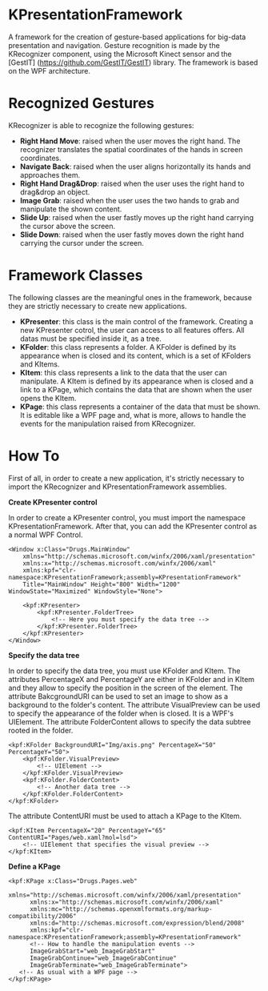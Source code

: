 KPresentationFramework
======================

A framework for the creation of gesture-based applications for big-data presentation and navigation.
Gesture recognition is made by the KRecognizer component, using the Microsoft Kinect sensor and the [GestIT] (https://github.com/GestIT/GestIT) library.
The framework is based on the WPF architecture. 

Recognized Gestures
===================

KRecognizer is able to recognize the following gestures:

- **Right Hand Move**: raised when the user moves the right hand. The recognizer translates the spatial coordinates of the hands in   screen coordinates.
- **Navigate Back**: raised when the user aligns horizontally its hands and approaches them.  
- **Right Hand Drag&Drop**: raised when the user uses the right hand to drag&drop an object.
- **Image Grab**: raised when the user uses the two hands to grab and manipulate the shown content.
- **Slide Up**: raised when the user fastly moves up the right hand carrying the cursor above the screen.
- **Slide Down**: raised when the user fastly moves down the right hand carrying the cursor under the screen.

Framework Classes
=================

The following classes are the meaningful ones in the framework, because they are strictly necessary to create new applications.

- **KPresenter**: this class is the main control of the framework. Creating a new KPresenter cotrol, the user can access to all features offers. All datas must be specified inside it, as a tree.
- **KFolder**: this class represents a folder. A KFolder is defined by its appearance when is closed and its content, which is a set of KFolders and KItems.
- **KItem**: this class represents a link to the data that the user can manipulate. A KItem is defined by its appearance when is closed and a link to a KPage, which contains the data that are shown when the user opens the KItem.
- **KPage**: this class represents a container of the data that must be shown. It is editable like a WPF page and, what is more, allows to handle the events for the manipulation raised from KRecognizer.

How To
======

First of all, in order to create a new application, it's strictly necessary to import the KRecognizer and KPresentationFramework assemblies.

**Create KPresenter control**

In order to create a KPresenter control, you must import the namespace KPresentationFramework.
After that, you can add the KPresenter control as a normal WPF Control. 
```xaml
<Window x:Class="Drugs.MainWindow"
    xmlns="http://schemas.microsoft.com/winfx/2006/xaml/presentation"
    xmlns:x="http://schemas.microsoft.com/winfx/2006/xaml"
    xmlns:kpf="clr-namespace:KPresentationFramework;assembly=KPresentationFramework"
    Title="MainWindow" Height="800" Width="1200" WindowState="Maximized" WindowStyle="None">

    <kpf:KPresenter>
        <kpf:KPresenter.FolderTree>
            <!-- Here you must specify the data tree -->
        </kpf:KPresenter.FolderTree>
    </kpf:KPresenter>
</Window>
```

**Specify the data tree**

In order to specify the data tree, you must use KFolder and KItem.
The attributes PercentageX and PercentageY are either in KFolder and in KItem and they allow to specify the position in the screen of the element.
The attribute BakcgroundURI can be used to set an image to show as a background to the folder's content.
The attribute VisualPreview can be used to specify the appearance of the folder when is closed. It is a WPF's UIElement.
The attribute FolderContent allows to specify the data subtree rooted in the folder.
```xaml
<kpf:KFolder BackgroundURI="Img/axis.png" PercentageX="50" PercentageY="50">
    <kpf:KFolder.VisualPreview>
        <!-- UIElement -->
    </kpf:KFolder.VisualPreview>
    <kpf:KFolder.FolderContent>
        <!-- Another data tree -->
    </kpf:KFolder.FolderContent>
</kpf:KFolder>
```
The attribute ContentURI must be used to attach a KPage to the KItem.
```xaml
<kpf:KItem PercentageX="20" PercentageY="65" ContentURI="Pages/web.xaml?mol=lsd">
    <!-- UIElement that specifies the visual preview -->
</kpf:KItem>
```

**Define a KPage**

```xaml
<kpf:KPage x:Class="Drugs.Pages.web"
      xmlns="http://schemas.microsoft.com/winfx/2006/xaml/presentation"
      xmlns:x="http://schemas.microsoft.com/winfx/2006/xaml"
      xmlns:mc="http://schemas.openxmlformats.org/markup-compatibility/2006" 
      xmlns:d="http://schemas.microsoft.com/expression/blend/2008" 
      xmlns:kpf="clr-namespace:KPresentationFramework;assembly=KPresentationFramework"
      <!-- How to handle the manipulation events -->
      ImageGrabStart="web_ImageGrabStart"
      ImageGrabContinue="web_ImageGrabContinue"
      ImageGrabTerminate="web_ImageGrabTerminate">
   <!-- As usual with a WPF page -->
</kpf:KPage>
```
